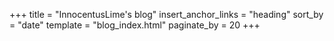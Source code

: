 +++
title = "InnocentusLime's blog"
insert_anchor_links = "heading"
sort_by = "date"
template = "blog_index.html"
paginate_by = 20
+++